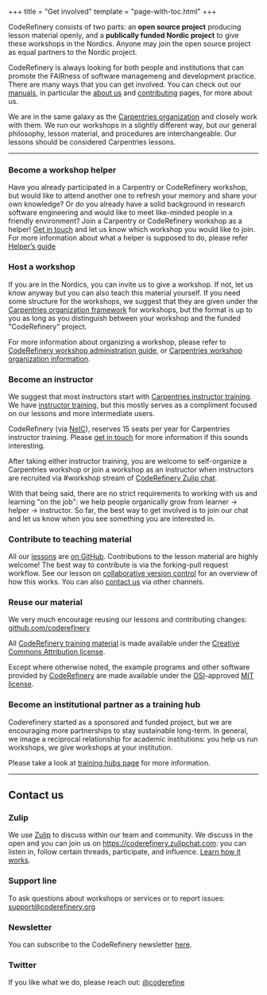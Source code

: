 +++
title = "Get involved"
template = "page-with-toc.html"
+++

CodeRefinery consists of two parts: an **open source project** producing lesson
material openly, and a **publically funded Nordic project** to give these
workshops in the Nordics.  Anyone may join the open source project as equal
partners to the Nordic project.

CodeRefinery is always looking for both people and institutions that can
promote the FAIRness of software managemeng and development practice. There are
many ways that you can get involved.  You can check out our
[manuals](https://coderefinery.github.io/manuals/), in particular the [about
us](https://coderefinery.github.io/manuals/the-project/) and
[contributing](https://coderefinery.github.io/manuals/contributing/) pages, for
more about us.

We are in the same galaxy as the [Carpentries
organization](https://carpentries.org/) and closely work with them. We run our
workshops in a slightly different way, but our general philosophy, lesson
material, and procedures are interchangeable. Our lessons should be considered
Carpentries lessons.

---

### Become a workshop helper

Have you already participated in a Carpentry or CodeRefinery workshop, but
would like to attend another one to refresh your memory and share your own
knowledge? Or do you already have a solid background in research software
engineering and would like to meet like-minded people in a friendly
environment? Join a Carpentry or CodeRefinery workshop as a helper! [Get in
touch](/get-involved/#contact-us) and let us know which workshop you would like
to join. For more information about what a helper is supposed to do, please
refer [Helper’s
guide](https://coderefinery.github.io/manuals/helping-and-teaching/)


### Host a workshop

If you are in the Nordics, you can invite us to give a workshop.  If
not, let us know anyway but you can also teach this material yourself.
If you need some structure for the workshops, we suggest that they are
given under the [Carpentries organization
framework](https://carpentries.org/) for workshops, but the format is
up to you as long as you distinguish between your workshop and the
funded "CodeRefinery" project.

For more information about organizing a workshop, please refer to
[CodeRefinery workshop administration
guide](https://coderefinery.github.io/manuals/workshop-administration/),
or [Carpentries workshop organization
information](https://carpentries.org/workshops/).


### Become an instructor

We suggest that most instructors start with [Carpentries instructor
training](https://carpentries.org/become-instructor/).  We have [instructor
training](https://coderefinery.github.io/instructor-training/), but
this mostly serves as a compliment focused on our lessons and more
intermediate users.

CodeRefinery (via [NeIC](https://neic.no/training)), reserves 15 seats
per year for Carpentries instructor training. Please [get in
touch](mailto:support@coderefinery.org) for more information if this
sounds interesting.

After taking either instructor training, you are welcome to
self-organize a Carpentries workshop or join a workshop as an
instructor when instructors are recruited via #workshop stream of
[CodeRefinery Zulip
chat](https://coderefinery.github.io/manuals/chat/).

With that being said, there are no strict requirements to working with
us and learning "on the job": we help people organically grow from
learner → helper → instructor.  So far, the best way to get involved is to
join our chat and let us know when you see something you are
interested in.


### Contribute to teaching material

All our [lessons](/lessons/) are [on GitHub](https://github.com/coderefinery). Contributions
to the lesson material are highly welcome! The best way to contribute is via
the forking-pull request workflow. See our lesson on [collaborative version
control](https://coderefinery.github.io/git-collaborative/02-distributed/) for
an overview of how this works. You can also [contact us](/get-involved/#contact-us) via other
channels.


### Reuse our material

We very much encourage reusing our lessons and contributing changes:
[github.com/coderefinery](https://github.com/coderefinery/)

All [CodeRefinery training material](../lessons) is made available under the
[Creative Commons Attribution
license](https://creativecommons.org/licenses/by/4.0/).

Except where otherwise noted, the example programs and other software provided
by [CodeRefinery](https://github.com/coderefinery/) are made available under
the [OSI](https://opensource.org/)-approved [MIT
license](https://opensource.org/licenses/mit-license.html).


### Become an institutional partner as a training hub

Coderefinery started as a sponsored and funded project, but we are
encouraging more partnerships to stay sustainable long-term.  In
general, we image a reciprocal relationship for academic institutions:
you help us run workshops, we give workshops at your institution.

Please take a look at [training hubs
page](https://coderefinery.org/about/hubs/) for more information.

---

## Contact us

### Zulip

We use [Zulip](https://zulipchat.com) to discuss within our team and community.
We discuss in the open and you can join us on
<https://coderefinery.zulipchat.com>: you can listen in, follow
certain threads, participate, and influence. [Learn how it
works](https://coderefinery.github.io/manuals/chat/).


### Support line

To ask questions about workshops or services or to report issues:
[support@coderefinery.org](mailto:support@coderefinery.org)


### Newsletter

You can subscribe to the CodeRefinery newsletter
[here](https://tinyletter.com/coderefinery).


### Twitter

If you like what we do, please reach out:
[@coderefine](https://twitter.com/coderefine)
